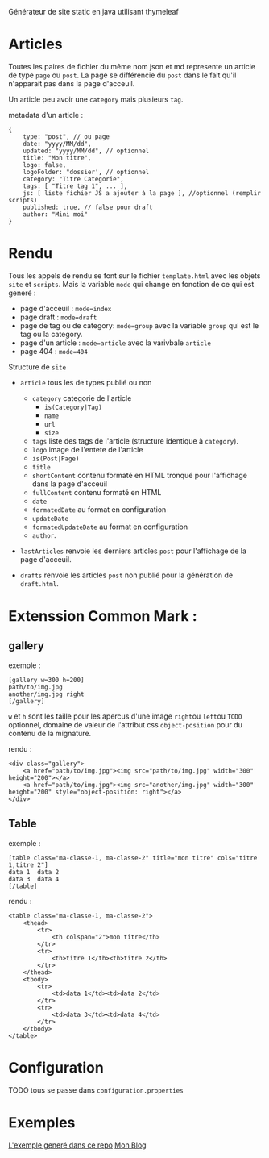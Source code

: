Générateur de site static en java utilisant thymeleaf

# Articles

Toutes les paires de fichier du même nom json et md represente un article de type `page` ou `post`. La page se différencie du `post` dans le fait qu'il n'apparait pas dans la page d'acceuil.

Un article peu avoir une `category` mais plusieurs `tag`.

metadata d'un article :

~~~
{
	type: "post", // ou page
	date: "yyyy/MM/dd",
	updated: "yyyy/MM/dd", // optionnel
	title: "Mon titre",
	logo: false,
	logoFolder: "dossier', // optionnel
	category: "Titre Categorie",
	tags: [ "Titre tag 1", ... ],
	js: [ liste fichier JS a ajouter à la page ], //optionnel (remplir scripts)
	published: true, // false pour draft
	author: "Mini moi"
}
~~~

# Rendu

Tous les appels de rendu se font sur le fichier `template.html` avec les objets `site` et `scripts`. Mais la variable `mode` qui change en fonction de ce qui est generé :
- page d'acceuil : `mode=index`
- page draft : `mode=draft`
- page de tag ou de category: `mode=group` avec la variable `group` qui est le tag ou la category.
- page d'un article : `mode=article` avec la varivbale `article`
- page 404 : `mode=404`

Structure de `site`
- `article` tous les de types publié ou non
	- `category` categorie de l'article
		- `is(Category|Tag)`
		- `name`
		- `url`
		- `size`
	- `tags` liste des tags de l'article (structure identique à `category`).
	- `logo` image de l'entete de l'article
	- `is(Post|Page)`
	- `title`
	- `shortContent` contenu formaté en HTML tronqué pour l'affichage dans la page d'acceuil
	- `fullContent` contenu formaté en HTML
	- `date`
	- `formatedDate` au format en configuration
	- `updateDate`
	- `formatedUpdateDate` au format en configuration
	- `author`.

- `lastArticles` renvoie les derniers articles `post` pour l'affichage de la page d'acceuil.
- `drafts` renvoie les articles `post` non publié pour la génération de `draft.html`.


# Extenssion Common Mark :

## gallery

exemple :

~~~
[gallery w=300 h=200]
path/to/img.jpg
another/img.jpg	right
[/gallery]
~~~

`w` et `h` sont les taille pour les apercus d'une image
`right`ou `left`ou `TODO` optionnel, domaine de valeur de l'attribut css `object-position` pour du contenu de la mignature.

rendu :

~~~
<div class="gallery">
	<a href="path/to/img.jpg"><img src="path/to/img.jpg" width="300" height="200"></a>
	<a href="path/to/img.jpg"><img src="another/img.jpg" width="300" height="200" style="object-position: right"></a>
</div>
~~~


## Table

exemple :

~~~
[table class="ma-classe-1, ma-classe-2" title="mon titre" cols="titre 1,titre 2"]
data 1	data 2
data 3	data 4
[/table]
~~~

rendu :

~~~
<table class="ma-classe-1, ma-classe-2">
	<thead>
		<tr>
			<th colspan="2">mon titre</th>
		</tr>
		<tr>
			<th>titre 1</th><th>titre 2</th>
		</tr>
	</thead>
	<tbody>
		<tr>
			<td>data 1</td><td>data 2</td>
		</tr>
		<tr>
			<td>data 3</td><td>data 4</td>
		</tr>
	</tbody>
</table>
~~~

# Configuration

TODO tous se passe dans `configuration.properties`

# Exemples

[L'exemple generé dans ce repo](https://shionn.github.io/StaticBlogGenerator/)
[Mon Blog](https://shionn.github.io)